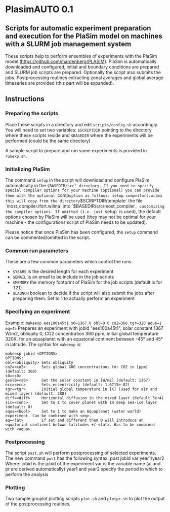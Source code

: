 # PlasimAUTO 0.1
## Scripts for automatic experiment preparation and execution for the PlaSim model on machines with a SLURM job management system

These scripts help to perform ensembles of experiments with the PlaSim model (https://github.com/jhardenberg/PLASIM).
PlaSim is automatically downloaded and configured, initial and boundary conditions are prepared and SLURM job scripts are prepared. Optionally the script also submits the jobs.
Postprocessing routines extracting zonal averages and global average timeseries are provided (this part will be expanded).

## Instructions

### Preparing the scripts

Place these scripts in a directory and edit `scripts/config.sh` accordingly. 
   You will need to set two variables: `$SCRIPTDIR` pointing to the directory where these scripts reside and `$BASEDIR` where the experiments will be performed (could be the same directory)

A sample script to prepare and run some experiments is provided in `runexp.sh`. 

### Initializing PlaSim

The command `setup` in the script will download and configure PlaSim automatically in the `$BASEDIR/src" directory. If you need to specify special compiler options for your machine (optional) you can provide them with the optional `comp` option as follows:
     setup comp=ifort.wilma
this will copy from the directory `$SCRIPTDIR/template` the file `most_compiler.ifort.wilma` into `$BASEDIR/src/most_compiler`, customizing the compiler options. If omitted (i.e. just `setup` is used), the default options chosen by PlaSim will be used (they may not be optimal for your machine - the configurations script of PlaSim needs to be updated).

Please notice that once PlaSim has been configured, the `setup` command can be commented/omitted in the script.

### Common run parameters

These are a few common parameters which control the runs.
* `$YEARS` is the desired length for each experiment 
* `$EMAIL` is an email to be include in the job scripts
* `$MEMORY` the memory footprint of PlaSim for the job scripts (default is for T21)
* `$LAUNCH` boolean to decide if the script will also submit the jobs after preparing them. Set to 1 to actually perform an experiment


### Specifying an experiment 

Example: `makeexp ees100a45t1 s0=1367.0 obl=0.0 co2=360 tgr=320 aqua=1 eq=45`
Prepares an experiment with jobid "ees100a45t1", solar constant 1367 W/m2, obliquity 0, CO2 concentration 360 ppm, initial global temperature 320K, for an aquaplanet with an equatorial continent between -45° and 45° in latitude.
The syntax for `makeexp` is:

    makeexp jobid <OPTIONS>
    OPTIONS:
    obl=<obliquity> Sets obliquity
    co2=<co2>       Sets global GHG concentrations for CO2 in [ppm] (default: 360)
    s0=<s0>
    gsol0=<s0>      Set the solar constant in [W/m2] (default: 1367)
    ecc=<ecc>       Sets eccentricity (default: 1.6715e-02)
    tgr=<tgr>       Initial global temperature in [K] (used for air and mixed layer) (default: 288)
    diff=<diff>     Horizontal diffusion in the mixed layer (default 3e+4)
    sic=<conc>      Set to 1 to cover planet with 1m deep sea-ice layer (default: 0)
    aqua=<bool>     Set to 1 to make an Aquaplanet (water world) experiment. Can be combined with <eq>.
    eq=<lat>        If set and different than 0 will introduce an equatorial continent betwwn latitudes +/-<lat>. Has to be combined with <aqua>.

### Postprocessing

The script `post.sh` will perform postprocessing of selected experiments. The new command `post` has the following syntax: 
    post jobid var year1/year2
    Where:
    jobid    is the jobid of the experiment
    var      is the variable name (al and pr are derived automatically)
    year1 and year2 specify the period in which to perform the analysis  

### Plotting

Two sample gnuplot plotting scripts `plot.sh` and `plotpr.sh` to plot the output of the postprocessing routines.




        

